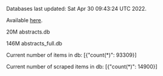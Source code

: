 Databases last updated: Sat Apr 30 09:43:24 UTC 2022. 

Available [here](https://github.com/cbeauhilton/ash-db/releases).


20M	abstracts.db

146M	abstracts_full.db

Current number of items in db:
[{"count(*)": 93309}]

Current number of scraped items in db:
[{"count(*)": 14900}]
